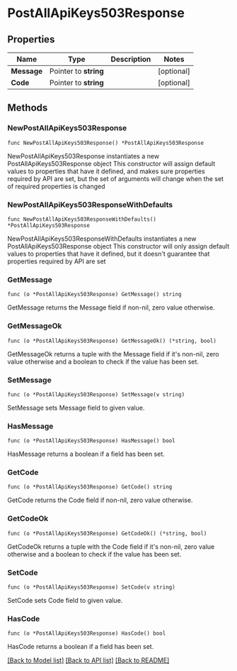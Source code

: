 # PostAllApiKeys503Response

## Properties

Name | Type | Description | Notes
------------ | ------------- | ------------- | -------------
**Message** | Pointer to **string** |  | [optional] 
**Code** | Pointer to **string** |  | [optional] 

## Methods

### NewPostAllApiKeys503Response

`func NewPostAllApiKeys503Response() *PostAllApiKeys503Response`

NewPostAllApiKeys503Response instantiates a new PostAllApiKeys503Response object
This constructor will assign default values to properties that have it defined,
and makes sure properties required by API are set, but the set of arguments
will change when the set of required properties is changed

### NewPostAllApiKeys503ResponseWithDefaults

`func NewPostAllApiKeys503ResponseWithDefaults() *PostAllApiKeys503Response`

NewPostAllApiKeys503ResponseWithDefaults instantiates a new PostAllApiKeys503Response object
This constructor will only assign default values to properties that have it defined,
but it doesn't guarantee that properties required by API are set

### GetMessage

`func (o *PostAllApiKeys503Response) GetMessage() string`

GetMessage returns the Message field if non-nil, zero value otherwise.

### GetMessageOk

`func (o *PostAllApiKeys503Response) GetMessageOk() (*string, bool)`

GetMessageOk returns a tuple with the Message field if it's non-nil, zero value otherwise
and a boolean to check if the value has been set.

### SetMessage

`func (o *PostAllApiKeys503Response) SetMessage(v string)`

SetMessage sets Message field to given value.

### HasMessage

`func (o *PostAllApiKeys503Response) HasMessage() bool`

HasMessage returns a boolean if a field has been set.

### GetCode

`func (o *PostAllApiKeys503Response) GetCode() string`

GetCode returns the Code field if non-nil, zero value otherwise.

### GetCodeOk

`func (o *PostAllApiKeys503Response) GetCodeOk() (*string, bool)`

GetCodeOk returns a tuple with the Code field if it's non-nil, zero value otherwise
and a boolean to check if the value has been set.

### SetCode

`func (o *PostAllApiKeys503Response) SetCode(v string)`

SetCode sets Code field to given value.

### HasCode

`func (o *PostAllApiKeys503Response) HasCode() bool`

HasCode returns a boolean if a field has been set.


[[Back to Model list]](../README.md#documentation-for-models) [[Back to API list]](../README.md#documentation-for-api-endpoints) [[Back to README]](../README.md)


